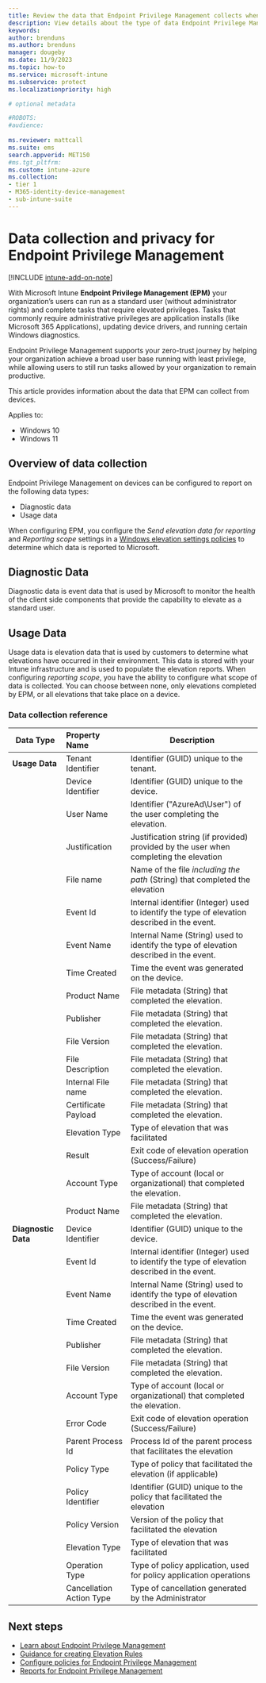 ```yaml
---
title: Review the data that Endpoint Privilege Management collects when used with Microsoft Intune
description: View details about the type of data Endpoint Privilege Management can collect and store when used with Microsoft Intune.
keywords:
author: brenduns
ms.author: brenduns
manager: dougeby
ms.date: 11/9/2023
ms.topic: how-to
ms.service: microsoft-intune
ms.subservice: protect
ms.localizationpriority: high

# optional metadata

#ROBOTS:
#audience:
 
ms.reviewer: mattcall
ms.suite: ems
search.appverid: MET150
#ms.tgt_pltfrm:
ms.custom: intune-azure
ms.collection:
- tier 1
- M365-identity-device-management
- sub-intune-suite
---
```


# Data collection and privacy for Endpoint Privilege Management

[!INCLUDE [intune-add-on-note](../includes/intune-add-on-note.md)]

With Microsoft Intune **Endpoint Privilege Management (EPM)** your organization’s users can run as a standard user (without administrator rights) and complete tasks that require elevated privileges. Tasks that commonly require administrative privileges are application installs (like Microsoft 365 Applications), updating device drivers, and running certain Windows diagnostics.

Endpoint Privilege Management supports your zero-trust journey by helping your organization achieve a broad user base running with least privilege, while allowing users to still run tasks allowed by your organization to remain productive.

This article provides information about the data that EPM can collect from devices.

Applies to:

- Windows 10
- Windows 11

## Overview of data collection

Endpoint Privilege Management on devices can be configured to report on the following data types:

- Diagnostic data
- Usage data

When configuring EPM, you configure the *Send elevation data for reporting* and *Reporting scope* settings in a [Windows elevation settings policies](../protect/epm-policies.md#about-windows-elevation-settings-policy) to determine which data is reported to Microsoft.

## Diagnostic Data

Diagnostic data is event data that is used by Microsoft to monitor the health of the client side components that provide the capability to elevate as a standard user.

## Usage Data

Usage data is elevation data that is used by customers to determine what elevations have occurred in their environment. This data is stored with your Intune infrastructure and is used to populate the elevation reports. When configuring *reporting scope*, you have the ability to configure what scope of data is collected. You can choose between none, only elevations completed by EPM, or all elevations that take place on a device.

### Data collection reference

|Data Type |Property Name|Description|
|-------- |:------------ |---------------|
|**Usage Data** |Tenant Identifier|Identifier (GUID) unique to the tenant.|
||Device Identifier|Identifier (GUID) unique to the device.|
||User Name|Identifier ("AzureAd\User") of the user completing the elevation.|
||Justification|Justification string (if provided) provided by the user when completing the elevation|
||File name|Name of the file *including the path* (String) that completed the elevation|
||Event Id|Internal identifier (Integer) used to identify the type of elevation described in the event.|
||Event Name|Internal Name (String) used to identify the type of elevation described in the event.|
||Time Created|Time the event was generated on the device.|
||Product Name|File metadata (String) that completed the elevation.|
||Publisher|File metadata (String) that completed the elevation.|
||File Version|File metadata (String) that completed the elevation.|
||File Description|File metadata (String) that completed the elevation.|
||Internal File name|File metadata (String) that completed the elevation.|
||Certificate Payload|File metadata (String) that completed the elevation.|
||Elevation Type|Type of elevation that was facilitated|
||Result|Exit code of elevation operation (Success/Failure)|
||Account Type|Type of account (local or organizational) that completed the elevation.|
||Product Name|File metadata (String) that completed the elevation.|
|**Diagnostic Data** |Device Identifier|Identifier (GUID) unique to the device.|
||Event Id|Internal identifier (Integer) used to identify the type of elevation described in the event.|
||Event Name|Internal Name (String) used to identify the type of elevation described in the event.|
||Time Created|Time the event was generated on the device.|
||Publisher|File metadata (String) that completed the elevation.|
||File Version|File metadata (String) that completed the elevation.|
||Account Type|Type of account (local or organizational) that completed the elevation.|
||Error Code|Exit code of elevation operation (Success/Failure)|
||Parent Process Id|Process Id of the parent process that facilitates the elevation|
||Policy Type|Type of policy that facilitated the elevation (if applicable)|
||Policy Identifier|Identifier (GUID) unique to the policy that facilitated the elevation|
||Policy Version|Version of the policy that facilitated the elevation|
||Elevation Type|Type of elevation that was facilitated|
||Operation Type|Type of policy application, used for policy application operations |
||Cancellation Action Type|Type of cancellation generated by the Administrator|


## Next steps

- [Learn about Endpoint Privilege Management](../protect/epm-overview.md)
- [Guidance for creating Elevation Rules](../protect/epm-guidance-for-creating-rules.md)
- [Configure policies for Endpoint Privilege Management](../protect/epm-policies.md)
- [Reports for Endpoint Privilege Management](../protect/epm-reports.md)
